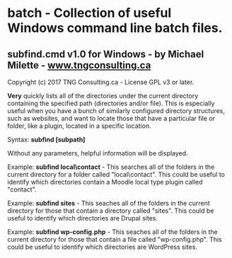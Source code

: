 # batch - Collection of useful Windows command line batch files.

subfind.cmd v1.0 for Windows - by Michael Milette - www.tngconsulting.ca
------------------------------------------------------------------------
Copyright (c) 2017 TNG Consulting.ca - License GPL v3 or later.

**Very** quickly lists all of the directories under the current directory containing the specified path (directories and/or file). This is especially useful when you have a bunch of similarly configured directory structures, such as websites, and want to locate those that have a particular file or folder, like a plugin, located in a specific location.

Syntax:  **subfind [subpath]**

Without any parameters, helpful information will be displayed.

Example: **subfind local\contact** - This searches all of the folders in the current directory for a folder called "local\contact". This could be useful to identify which directories contain a Moodle local type plugin called "contact".

Example: **subfind sites** - This seaches all of the folders in the current directory for those that contain a directory called "sites". This could be useful to identify which directories are Drupal sites.

Example: **subfind wp-config.php** - This seaches all of the folders in the current directory for those that contain a file called "wp-config.php". This could be useful to identify which directories are WordPress sites.
